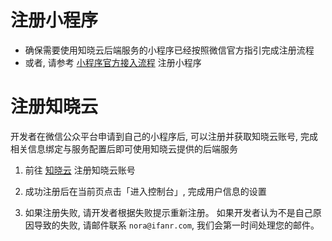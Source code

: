 # 注册小程序
* 确保需要使用知晓云后端服务的小程序已经按照微信官方指引完成注册流程
* 或者, 请参考 [小程序官方接入流程](https://mp.weixin.qq.com/cgi-bin/wx) 注册小程序

# 注册知晓云

开发者在微信公众平台申请到自己的小程序后, 可以注册并获取知晓云账号, 完成相关信息绑定与服务配置后即可使用知晓云提供的后端服务

1. 前往 [知晓云](https://sso.ifanr.com/hydrogen/) 注册知晓云账号

2. 成功注册后在当前页点击「进入控制台」, 完成用户信息的设置

3. 如果注册失败, 请开发者根据失败提示重新注册。 如果开发者认为不是自己原因导致的失败, 请邮件联系 `nora@ifanr.com`, 我们会第一时间处理您的邮件。

